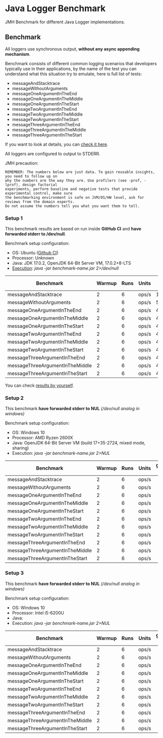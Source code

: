 # Java Logger Benchmark

JMH Benchmark for different Java Logger implementations.

## Benchmark

All loggers use synchronous output, **without any async appending mechanism**.

Benchmark consists of different common logging scenarios that developers typically use in their applications, by the name of the test you can understand what this situation try to emulate, here is full list of tests:
- messageAndStacktrace         
- messageWithoutArguments       
- messageOneArgumentInTheEnd    
- messageOneArgumentInTheMiddle  
- messageOneArgumentInTheStart   
- messageTwoArgumentInTheEnd    
- messageTwoArgumentInTheMiddle 
- messageTwoArgumentInTheStart 
- messageThreeArgumentInTheEnd
- messageThreeArgumentInTheMiddle
- messageThreeArgumentInTheStart

If you want to look at details, you can [check it here](https://github.com/GoodforGod/java-logger-benchmark/tree/master/benchmark/src/main/java/io/goodforgod/benchmark).

All loggers are configured to output to STDERR.

JMH precaution:
```text
REMEMBER: The numbers below are just data. To gain reusable insights, you need to follow up on
why the numbers are the way they are. Use profilers (see -prof, -lprof), design factorial
experiments, perform baseline and negative tests that provide experimental control, make sure
the benchmarking environment is safe on JVM/OS/HW level, ask for reviews from the domain experts.
Do not assume the numbers tell you what you want them to tell.
```

### Setup 1

This benchmark results are based on run inside **GitHub CI** and **have forwarded stderr to /dev/null**.

Benchmark setup configuration:
- OS: Ubuntu ([Github CI](https://github.com/GoodforGod/java-logger-benchmark/actions))
- Processor: Unknown
- Java: JDK 17.0.2, OpenJDK 64-Bit Server VM, 17.0.2+8-LTS
- [Execution](https://github.com/GoodforGod/java-logger-benchmark/blob/master/.github/workflows/gradle.yml#L37-L50): *java -jar benchmark-name.jar 2>/dev/null*

| Benchmark | Warmup | Runs | Units | goodforgod-simple | slf4j-simple | logback | log4j | java-system |
|---|---|---|---|---|---|---|---|---|
| messageAndStacktrace            | 2 | 6 | ops/s | 117365±2118 | 12832±1087 | 118095±2158 | 103683±3284 | 40342±629 |
| messageWithoutArguments         | 2 | 6 | ops/s | 503906±24217 | 176912±13586 | 488800±37822 | 420665±8805 | 40777±617 |
| messageOneArgumentInTheEnd      | 2 | 6 | ops/s | 475680±23021 | 170384±29214 | 450336±4803 | 413645±32625 | 41513±823 |
| messageOneArgumentInTheMiddle   | 2 | 6 | ops/s | 476436±12130 | 190546±13642 | 454803±21936 | 429710±13751 | 41482±1392 |
| messageOneArgumentInTheStart    | 2 | 6 | ops/s | 460164±11014 | 186111±15280 | 444657±2332 | 417252±8034 | 40407±1313 |
| messageTwoArgumentInTheEnd      | 2 | 6 | ops/s | 449377±9286 | 178412±26319 | 440259±3819 | 371821±25846 | 40151±716 |
| messageTwoArgumentInTheMiddle   | 2 | 6 | ops/s | 437624±4854 | 182567±17643 | 439746±12459 | 409443±10546 | 40756±690 |
| messageTwoArgumentInTheStart    | 2 | 6 | ops/s | 433289±16436 | 181263±22115 | 433450±21592 | 387061±7459 | 40064±503 |
| messageThreeArgumentInTheEnd    | 2 | 6 | ops/s | 435443±14175 | 179582±21615 | 427762±34262 | 393146±8272 | 40407±1313 |
| messageThreeArgumentInTheMiddle | 2 | 6 | ops/s | 434948±25266 | 184036±20658 | 420698±32571 | 378362±15518 | 40150±681 |
| messageThreeArgumentInTheStart  | 2 | 6 | ops/s | 441791±26952 | 183132±10275 | 422269±32483 | 398629±7963 | 39304±988 |

You can check [results by yourself](https://github.com/GoodforGod/java-logger-benchmark/actions/runs/1989473193).

### Setup 2

This benchmark **have forwarded stderr to NUL** *(/dev/null analog in windows)*

Benchmark setup configuration:
- OS: Windows 10
- Processor: AMD Ryzen 2600X
- Java: OpenJDK 64-Bit Server VM (build 17+35-2724, mixed mode, sharing)
- Execution: *java -jar benchmark-name.jar 2>NUL*

| Benchmark | Warmup | Runs | Units | goodforgod-simple | slf4j-simple | logback | log4j | java-system |
|---|---|---|---|---|---|---|---|---|
| messageAndStacktrace            | 2 | 6 | ops/s |  |  |  |  |  |
| messageWithoutArguments         | 2 | 6 | ops/s |  |  |  |  |  |
| messageOneArgumentInTheEnd      | 2 | 6 | ops/s |  |  |  |  |  |
| messageOneArgumentInTheMiddle   | 2 | 6 | ops/s |  |  |  |  |  |
| messageOneArgumentInTheStart    | 2 | 6 | ops/s |  |  |  |  |  |
| messageTwoArgumentInTheEnd      | 2 | 6 | ops/s |  |  |  |  |  |
| messageTwoArgumentInTheMiddle   | 2 | 6 | ops/s |  |  |  |  |  |
| messageTwoArgumentInTheStart    | 2 | 6 | ops/s |  |  |  |  |  |
| messageThreeArgumentInTheEnd    | 2 | 6 | ops/s |  |  |  |  |  |
| messageThreeArgumentInTheMiddle | 2 | 6 | ops/s |  |  |  |  |  |
| messageThreeArgumentInTheStart  | 2 | 6 | ops/s |  |  |  |  |  |

### Setup 3

This benchmark **have forwarded stderr to NUL** *(/dev/null analog in windows)*

Benchmark setup configuration:
- OS: Windows 10
- Processor: Intel i5-6200U
- Java: 
- Execution: *java -jar benchmark-name.jar 2>NUL*

| Benchmark | Warmup | Runs | Units | goodforgod-simple | slf4j-simple | logback | log4j | java-system |
|---|---|---|---|---|---|---|---|---|
| messageAndStacktrace            | 2 | 6 | ops/s |  |  |  |  |  |
| messageWithoutArguments         | 2 | 6 | ops/s |  |  |  |  |  |
| messageOneArgumentInTheEnd      | 2 | 6 | ops/s |  |  |  |  |  |
| messageOneArgumentInTheMiddle   | 2 | 6 | ops/s |  |  |  |  |  |
| messageOneArgumentInTheStart    | 2 | 6 | ops/s |  |  |  |  |  |
| messageTwoArgumentInTheEnd      | 2 | 6 | ops/s |  |  |  |  |  |
| messageTwoArgumentInTheMiddle   | 2 | 6 | ops/s |  |  |  |  |  |
| messageTwoArgumentInTheStart    | 2 | 6 | ops/s |  |  |  |  |  |
| messageThreeArgumentInTheEnd    | 2 | 6 | ops/s |  |  |  |  |  |
| messageThreeArgumentInTheMiddle | 2 | 6 | ops/s |  |  |  |  |  |
| messageThreeArgumentInTheStart  | 2 | 6 | ops/s |  |  |  |  |  |
